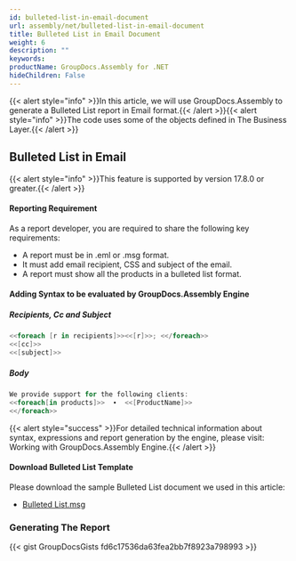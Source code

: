 ```yaml
---
id: bulleted-list-in-email-document
url: assembly/net/bulleted-list-in-email-document
title: Bulleted List in Email Document
weight: 6
description: ""
keywords: 
productName: GroupDocs.Assembly for .NET
hideChildren: False
---
```

{{< alert style="info" >}}In this article, we will use GroupDocs.Assembly to generate a Bulleted List report in Email format.{{< /alert >}}{{< alert style="info" >}}The code uses some of the objects defined in The Business Layer.{{< /alert >}}

## Bulleted List in Email

{{< alert style="info" >}}This feature is supported by version 17.8.0 or greater.{{< /alert >}}

#### Reporting Requirement

As a report developer, you are required to share the following key requirements:

*   A report must be in .eml or .msg format.
*   It must add email recipient, CSS and subject of the email.
*   A report must show all the products in a bulleted list format.

#### Adding Syntax to be evaluated by GroupDocs.Assembly Engine

##### Recipients, Cc and Subject

```csharp
<<foreach [r in recipients]>><<[r]>>; <</foreach>>
<<[cc]>>
<<[subject]>>

```

##### Body

```csharp
We provide support for the following clients:
<<foreach[in products]>>  ∙  <<[ProductName]>>
<</foreach>>

```

{{< alert style="success" >}}For detailed technical information about syntax, expressions and report generation by the engine, please visit: Working with GroupDocs.Assembly Engine.{{< /alert >}}

#### Download Bulleted List Template

Please download the sample Bulleted List document we used in this article:

*   [Bulleted List.msg](https://github.com/groupdocs-assembly/GroupDocs.Assembly-for-.NET/raw/master/Examples/Data/Source/Email%20Templates/Bulleted%20List.msg?raw=true)

### Generating The Report

{{< gist GroupDocsGists fd6c17536da63fea2bb7f8923a798993 >}}


